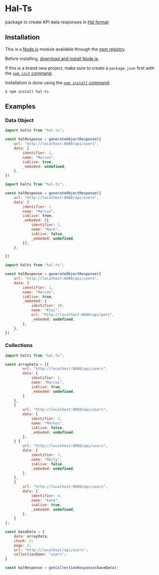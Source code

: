 # Hal-Ts

package to create API data responses in [Hal format](https://stateless.group/hal_specification.html)

## Installation

This is a [Node.js](https://nodejs.org/en/) module available through the
[npm registry](https://www.npmjs.com/).

Before installing, [download and install Node.js](https://nodejs.org/en/download/).

If this is a brand new project, make sure to create a `package.json` first with
the [ `npm init` command](https://docs.npmjs.com/creating-a-package-json-file).

Installation is done using the
[ `npm install` command](https://docs.npmjs.com/getting-started/installing-npm-packages-locally):

```console
$ npm install hal-ts
```

## Examples

### Data Object

```js
import halts from "hal-ts";

const halResponse = generateObjectResponse({
    url: "http://localhost:8080/api/users",
    data: {
        identifier: 1,
        name: "Marcus",
        isAlive: true,
        _embeded: undefined,
    },
})
```

```js
import halts from "hal-ts";

const halResponse = generateObjectResponse({
    url: "http://localhost:8080/api/users",
    data: {
        identifier: 1,
        name: "Marcus",
        isAlive: true,
        _embeded: [{
            identifier: 2,
            name: "Mark",
            isAlive: false,
            _embeded: undefined,
        }],
    },

})
```

```js
import halts from "hal-ts";

const halResponse = generateObjectResponse({
    url: "http://localhost:8080/api/users",
    data: {
        identifier: 1,
        name: "Marcus",
        isAlive: true,
        _embeded: {
            identifier: 10,
            name: "Klei",
            url: "http://localhost:8080/api/pets",
            _embeded: undefined,
        },
    },
})
```

### Collections

```js
import halts from "hal-ts";

const arrayData = [{
        url: "http://localhost:8080/api/users",
        data: {
            identifier: 1,
            name: "Marcus",
            isAlive: true,
            _embeded: undefined,
        }
    },
    {
        url: "http://localhost:8080/api/users",
        data: {
            identifier: 2,
            name: "Markus",
            isAlive: false,
            _embeded: undefined,
        },
    } {
        url: "http://localhost:8080/api/users",
        data: {
            identifier: 3,
            name: "Marly",
            isAlive: false,
            _embeded: undefined,
        },
    },
    {
        url: "http://localhost:8080/api/users",
        data: {
            identifier: 4,
            name: "Kane",
            isAlive: true,
            _embeded: undefined,
        },
    }
];

const baseData = {
    data: arrayData;
    chunk: 2;
    page: 2;
    url: "http://localhost/api/users";
    collectionName: "users";
}

const halResponse = getCollectionResponse(baseData);
```
